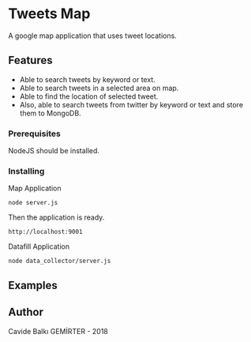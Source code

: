 # Tweets Map

A google map application that uses tweet locations.

## Features
- Able to search tweets by keyword or text.
- Able to search tweets in a selected area on map.
- Able to find the location of selected tweet.
- Also, able to search tweets from twitter by keyword or text and store them to MongoDB.

### Prerequisites

NodeJS should be installed.

### Installing
Map Application
```
node server.js
```
Then the application is ready.
```
http://localhost:9001
```

Datafill Application
```
node data_collector/server.js
```

## Examples


## Author
Cavide Balkı GEMİRTER - 2018
